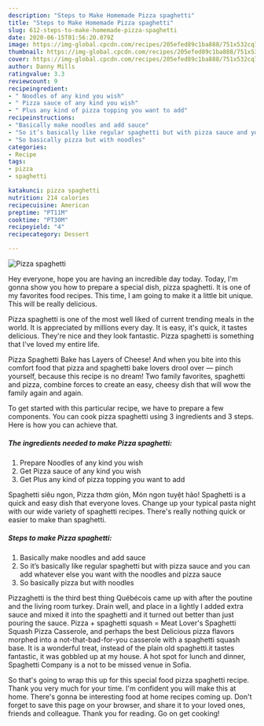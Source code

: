 ```yaml
---
description: "Steps to Make Homemade Pizza spaghetti"
title: "Steps to Make Homemade Pizza spaghetti"
slug: 612-steps-to-make-homemade-pizza-spaghetti
date: 2020-06-15T01:56:20.079Z
image: https://img-global.cpcdn.com/recipes/205efed89c1ba888/751x532cq70/pizza-spaghetti-recipe-main-photo.jpg
thumbnail: https://img-global.cpcdn.com/recipes/205efed89c1ba888/751x532cq70/pizza-spaghetti-recipe-main-photo.jpg
cover: https://img-global.cpcdn.com/recipes/205efed89c1ba888/751x532cq70/pizza-spaghetti-recipe-main-photo.jpg
author: Danny Mills
ratingvalue: 3.3
reviewcount: 9
recipeingredient:
- " Noodles of any kind you wish"
- " Pizza sauce of any kind you wish"
- " Plus any kind of pizza topping you want to add"
recipeinstructions:
- "Basically make noodles and add sauce"
- "So it’s basically like regular spaghetti but with pizza sauce and you can add whatever else you want with the noodles and pizza sauce"
- "So basically pizza but with noodles"
categories:
- Recipe
tags:
- pizza
- spaghetti

katakunci: pizza spaghetti 
nutrition: 214 calories
recipecuisine: American
preptime: "PT11M"
cooktime: "PT30M"
recipeyield: "4"
recipecategory: Dessert

---
```



![Pizza spaghetti](https://img-global.cpcdn.com/recipes/205efed89c1ba888/751x532cq70/pizza-spaghetti-recipe-main-photo.jpg)

Hey everyone, hope you are having an incredible day today. Today, I'm gonna show you how to prepare a special dish, pizza spaghetti. It is one of my favorites food recipes. This time, I am going to make it a little bit unique. This will be really delicious.

Pizza spaghetti is one of the most well liked of current trending meals in the world. It is appreciated by millions every day. It is easy, it's quick, it tastes delicious. They're nice and they look fantastic. Pizza spaghetti is something that I've loved my entire life.

Pizza Spaghetti Bake has Layers of Cheese! And when you bite into this comfort food that pizza and spaghetti bake lovers drool over — pinch yourself, because this recipe is no dream! Two family favorites, spaghetti and pizza, combine forces to create an easy, cheesy dish that will wow the family again and again.


To get started with this particular recipe, we have to prepare a few components. You can cook pizza spaghetti using 3 ingredients and 3 steps. Here is how you can achieve that.

<!--inarticleads1-->

##### The ingredients needed to make Pizza spaghetti:

1. Prepare  Noodles of any kind you wish
1. Get  Pizza sauce of any kind you wish
1. Get  Plus any kind of pizza topping you want to add


Spaghetti siêu ngon, Pizza thơm giòn, Món ngon tuyệt hảo! Spaghetti is a quick and easy dish that everyone loves. Change up your typical pasta night with our wide variety of spaghetti recipes. There&#39;s really nothing quick or easier to make than spaghetti. 

<!--inarticleads2-->

##### Steps to make Pizza spaghetti:

1. Basically make noodles and add sauce
1. So it’s basically like regular spaghetti but with pizza sauce and you can add whatever else you want with the noodles and pizza sauce
1. So basically pizza but with noodles


Pizzaghetti is the third best thing Québécois came up with after the poutine and the living room turkey. Drain well, and place in a lightly I added extra sauce and mixed it into the spaghetti and it turned out better than just pouring the sauce. Pizza + spaghetti squash = Meat Lover&#39;s Spaghetti Squash Pizza Casserole, and perhaps the best Delicious pizza flavors morphed into a not-that-bad-for-you casserole with a spaghetti squash base. It is a wonderful treat, instead of the plain old spaghetti.it tastes fantastic, it was gobbled up at my house. A hot spot for lunch and dinner, Spaghetti Company is a not to be missed venue in Sofia. 

So that's going to wrap this up for this special food pizza spaghetti recipe. Thank you very much for your time. I'm confident you will make this at home. There's gonna be interesting food at home recipes coming up. Don't forget to save this page on your browser, and share it to your loved ones, friends and colleague. Thank you for reading. Go on get cooking!
